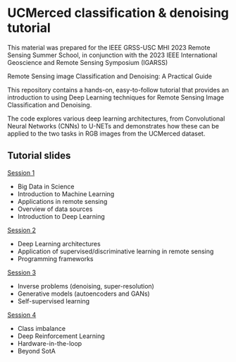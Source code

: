 # UCMerced classification & denoising tutorial

This material was prepared for the IEEE GRSS-USC MHI 2023 Remote Sensing Summer School, in conjunction with the 2023 IEEE International Geoscience and Remote Sensing Symposium (IGARSS)

Remote Sensing image Classification and Denoising: A Practical Guide

This repository contains a hands-on, easy-to-follow tutorial that provides an introduction to using Deep Learning techniques for Remote Sensing Image Classification and Denoising. 

The code explores various deep learning architectures, from Convolutional Neural Networks (CNNs) to U-NETs and demonstrates how these can be applied to the two tasks in RGB images from the UCMerced dataset.

## Tutorial slides
[Session 1](https://github.com/gtsagkatakis/GRSS2023_Classification_Denoising_tutorial/blob/main/Session%201%20Final.pdf)

* Big Data in Science 
* Introduction to Machine Learning
* Applications in remote sensing
* Overview of data sources
* Introduction to Deep Learning

[Session 2](https://github.com/gtsagkatakis/GRSS2023_Classification_Denoising_tutorial/blob/main/Session%202%20Final.pdf)
* Deep Learning architectures
* Application of supervised/discriminative learning in remote sensing
* Programming frameworks

[Session 3](https://github.com/gtsagkatakis/GRSS2023_Classification_Denoising_tutorial/blob/main/Session%203%20Final.pdf)
* Inverse problems (denoising, super-resolution)
* Generative models (autoencoders and GANs)
* Self-supervised learning

[Session 4](https://github.com/gtsagkatakis/GRSS2023_Classification_Denoising_tutorial/blob/main/Session%204%20Final.pdf)
* Class imbalance
* Deep Reinforcement Learning
* Hardware-in-the-loop
* Beyond SotA

